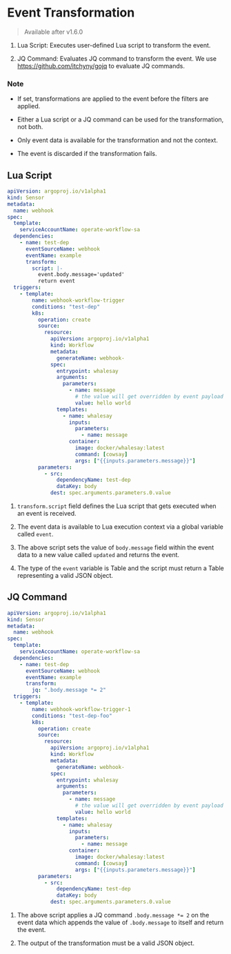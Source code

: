 # Event Transformation

> Available after v1.6.0

1. Lua Script: Executes user-defined Lua script to transform the event.


2. JQ Command: Evaluates JQ command to transform the event. We use https://github.com/itchyny/gojq to evaluate JQ commands.


### Note

* If set, transformations are applied to the event before the filters are applied.


* Either a Lua script or a JQ command can be used for the transformation, not both.


* Only event data is available for the transformation and not the context.


* The event is discarded if the transformation fails.

## Lua Script

```yaml
apiVersion: argoproj.io/v1alpha1
kind: Sensor
metadata:
  name: webhook
spec:
  template:
    serviceAccountName: operate-workflow-sa
  dependencies:
    - name: test-dep
      eventSourceName: webhook
      eventName: example
      transform:
        script: |-
          event.body.message='updated'
          return event
  triggers:
    - template:
        name: webhook-workflow-trigger
        conditions: "test-dep"
        k8s:
          operation: create
          source:
            resource:
              apiVersion: argoproj.io/v1alpha1
              kind: Workflow
              metadata:
                generateName: webhook-
              spec:
                entrypoint: whalesay
                arguments:
                  parameters:
                    - name: message
                      # the value will get overridden by event payload from test-dep
                      value: hello world
                templates:
                  - name: whalesay
                    inputs:
                      parameters:
                        - name: message
                    container:
                      image: docker/whalesay:latest
                      command: [cowsay]
                      args: ["{{inputs.parameters.message}}"]
          parameters:
            - src:
                dependencyName: test-dep
                dataKey: body
              dest: spec.arguments.parameters.0.value
```

1. `transform.script` field  defines the Lua script that gets executed when an event is received.


2. The event data is available to Lua execution context via a global variable called `event`.


3. The above script sets the value of `body.message` field within the event data to a new value called `updated` and returns the event.


4. The type of the `event` variable is Table and the script must return a Table representing a valid JSON object.


## JQ Command

```yaml
apiVersion: argoproj.io/v1alpha1
kind: Sensor
metadata:
  name: webhook
spec:
  template:
    serviceAccountName: operate-workflow-sa
  dependencies:
    - name: test-dep
      eventSourceName: webhook
      eventName: example
      transform:
        jq: ".body.message *= 2"
  triggers:
    - template:
        name: webhook-workflow-trigger-1
        conditions: "test-dep-foo"
        k8s:
          operation: create
          source:
            resource:
              apiVersion: argoproj.io/v1alpha1
              kind: Workflow
              metadata:
                generateName: webhook-
              spec:
                entrypoint: whalesay
                arguments:
                  parameters:
                    - name: message
                      # the value will get overridden by event payload from test-dep
                      value: hello world
                templates:
                  - name: whalesay
                    inputs:
                      parameters:
                        - name: message
                    container:
                      image: docker/whalesay:latest
                      command: [cowsay]
                      args: ["{{inputs.parameters.message}}"]
          parameters:
            - src:
                dependencyName: test-dep
                dataKey: body
              dest: spec.arguments.parameters.0.value
```

1. The above script applies a JQ command `.body.message *= 2` on the event data which appends the value of `.body.message` to itself and
return the event.


2. The output of the transformation must be a valid JSON object.

